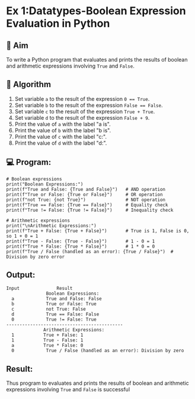 
# Ex 1:Datatypes-Boolean Expression Evaluation in Python

## 🎯 Aim
To write a Python program that evaluates and prints the results of boolean and arithmetic expressions involving `True` and `False`.

## 🧠 Algorithm
1. Set variable `a` to the result of the expression `0 == True`.
2. Set variable `b` to the result of the expression `False == False`.
3. Set variable `c` to the result of the expression `True + True`.
4. Set variable `d` to the result of the expression `False + 9`.
5. Print the value of `a` with the label "a is".
6. Print the value of `b` with the label "b is".
7. Print the value of `c` with the label "c:".
8. Print the value of `d` with the label "d:".

## 💻 Program:
```
# Boolean expressions
print("Boolean Expressions:")
print(f"True and False: {True and False}")   # AND operation
print(f"True or False: {True or False}")     # OR operation
print(f"not True: {not True}")               # NOT operation
print(f"True == False: {True == False}")     # Equality check
print(f"True != False: {True != False}")     # Inequality check

# Arithmetic expressions
print("\nArithmetic Expressions:")
print(f"True + False: {True + False}")       # True is 1, False is 0, so 1 + 0 = 1
print(f"True - False: {True - False}")       # 1 - 0 = 1
print(f"True * False: {True * False}")       # 1 * 0 = 0
print(f"True / False (handled as an error): {True / False}")  # Division by zero error
```

## Output:
```
Input              Result
               Boolean Expressions:
  a            True and False: False
  b            True or False: True
  c            not True: False
  d            True == False: False
  0            True != False: True
-------------------------------------------- 
              Arithmetic Expressions:
  1           True + False: 1
  1           True - False: 1
  a           True * False: 0
  0            True / False (handled as an error): Division by zero
```
## Result:
Thus  program to evaluates and prints the results of boolean and arithmetic expressions involving `True` and `False` is successful


